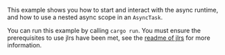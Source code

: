 This example shows you how to start and interact with the async runtime, and how to use a nested async scope in an `AsyncTask`.

You can run this example by calling `cargo run`. You must ensure the prerequisites to use jlrs have been met, see the [readme of jlrs](https://github.com/Taaitaaiger/jlrs/blob/master/README.md) for more information. 

